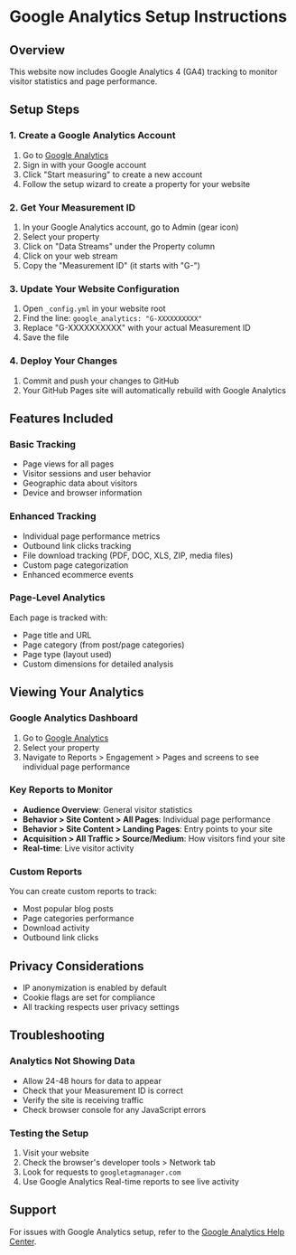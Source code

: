 # Google Analytics Setup Instructions

## Overview
This website now includes Google Analytics 4 (GA4) tracking to monitor visitor statistics and page performance.

## Setup Steps

### 1. Create a Google Analytics Account
1. Go to [Google Analytics](https://analytics.google.com/)
2. Sign in with your Google account
3. Click "Start measuring" to create a new account
4. Follow the setup wizard to create a property for your website

### 2. Get Your Measurement ID
1. In your Google Analytics account, go to Admin (gear icon)
2. Select your property
3. Click on "Data Streams" under the Property column
4. Click on your web stream
5. Copy the "Measurement ID" (it starts with "G-")

### 3. Update Your Website Configuration
1. Open `_config.yml` in your website root
2. Find the line: `google_analytics: "G-XXXXXXXXXX"`
3. Replace "G-XXXXXXXXXX" with your actual Measurement ID
4. Save the file

### 4. Deploy Your Changes
1. Commit and push your changes to GitHub
2. Your GitHub Pages site will automatically rebuild with Google Analytics

## Features Included

### Basic Tracking
- Page views for all pages
- Visitor sessions and user behavior
- Geographic data about visitors
- Device and browser information

### Enhanced Tracking
- Individual page performance metrics
- Outbound link clicks tracking
- File download tracking (PDF, DOC, XLS, ZIP, media files)
- Custom page categorization
- Enhanced ecommerce events

### Page-Level Analytics
Each page is tracked with:
- Page title and URL
- Page category (from post/page categories)
- Page type (layout used)
- Custom dimensions for detailed analysis

## Viewing Your Analytics

### Google Analytics Dashboard
1. Go to [Google Analytics](https://analytics.google.com/)
2. Select your property
3. Navigate to Reports > Engagement > Pages and screens to see individual page performance

### Key Reports to Monitor
- **Audience Overview**: General visitor statistics
- **Behavior > Site Content > All Pages**: Individual page performance
- **Behavior > Site Content > Landing Pages**: Entry points to your site
- **Acquisition > All Traffic > Source/Medium**: How visitors find your site
- **Real-time**: Live visitor activity

### Custom Reports
You can create custom reports to track:
- Most popular blog posts
- Page categories performance
- Download activity
- Outbound link clicks

## Privacy Considerations
- IP anonymization is enabled by default
- Cookie flags are set for compliance
- All tracking respects user privacy settings

## Troubleshooting

### Analytics Not Showing Data
- Allow 24-48 hours for data to appear
- Check that your Measurement ID is correct
- Verify the site is receiving traffic
- Check browser console for any JavaScript errors

### Testing the Setup
1. Visit your website
2. Check the browser's developer tools > Network tab
3. Look for requests to `googletagmanager.com`
4. Use Google Analytics Real-time reports to see live activity

## Support
For issues with Google Analytics setup, refer to the [Google Analytics Help Center](https://support.google.com/analytics/).
